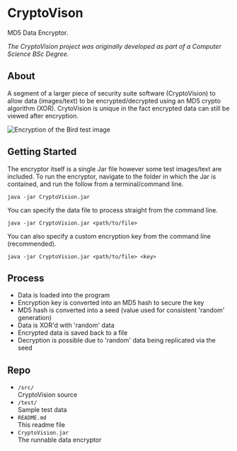 # CryptoVison

MD5 Data Encryptor.

_The CryptoVision project was originally developed as part of a Computer Science BSc Degree._

## About

A segment of a larger piece of security suite software (CryptoVision) to allow data (images/text) to be encrypted/decrypted using an MD5 crypto algorithm (XOR).
CrytoVision is unique in the fact encrypted data can still be viewed after encryption.

![Encryption of the Bird test image](https://i.imgur.com/O07VD7z.png)

## Getting Started

The encryptor itself is a single Jar file however some test images/text are included. To run the encryptor, navigate to the folder in which the Jar is contained, and run the follow from a terminal/command line.

```java -jar CryptoVision.jar
```

You can specify the data file to process straight from the command line.

```java -jar CryptoVision.jar <path/to/file>
```

You can also specify a custom encryption key from the command line (recommended).

```java -jar CryptoVision.jar <path/to/file> <key>
```

## Process

- Data is loaded into the program
- Encryption key is converted into an MD5 hash to secure the key
- MD5 hash is converted into a seed (value used for consistent 'random' generation)
- Data is XOR'd with 'random' data
- Encrypted data is saved back to a file
- Decryption is possible due to 'random' data being replicated via the seed

## Repo

- `/src/`	
	CryptoVision source
- `/test/`	
	Sample test data
- `README.md`	
	This readme file
- `CryptoVision.jar`	
	The runnable data encryptor